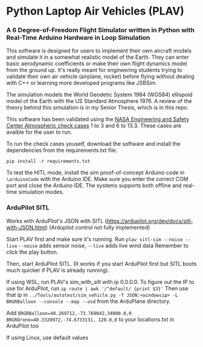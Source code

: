 # Python Laptop Air Vehicles (PLAV)

### A 6 Degree-of-Freedom Flight Simulator written in Python with Real-Time Arduino Hardware in Loop Simulation

This software is designed for users to implement their own aircraft models and simulate it in a somewhat realistic model of the Earth. They can enter basic aerodynamic coefficients or make their own flight dynamics model from the ground up. It's really meant for engineering students trying to validate their own air vehicle (airplane, rocket) before flying without dealing with C++ or learning more developed programs like JSBSim.

The simulation models the World Geodetic System 1984 (WGS84) ellispoid model of the Earth with the US Standard Atmosphere 1976. A review of the theory behind this simulation is in my Senior Thesis, which is in this repo.

This software has been validated using the [NASA Engineering and Safety Center Atmospheric check cases](https://nescacademy.nasa.gov/flightsim/2015) 1 to 3 and 6 to 13.3. These cases are avaible for the user to run. 

To run the check cases youself, download the software and install the dependencies from the requirements.txt file. 

`pip install -r requirements.txt`

To test the HITL mode, install the sim proof-of-concept Arduino code in `\arduinoCode` with the Arduino IDE. Make sure you enter the correct COM port and close the Arduino IDE. The systems supports both offline and real-time simulation modes.

### ArduPilot SITL

Works with ArduPilot's JSON with SITL (https://ardupilot.org/dev/docs/sitl-with-JSON.html)
(Ardupilot control not fully implemented)

Start PLAV first and make sure it's running. Run
`plav sitl-sim --noise --live`
`--noise` adds sensor noise, `--live` adds live wind data
Remember to click the play button.

Then, start ArduPilot SITL. (It works if you start ArduPilot first but SITL boots much quicker if PLAV is already running).

If using WSL, run PLAV's sim_with_sitl with ip 0.0.0.0.
To figure out the IP to use for ArduPilot, run `ip route | awk '/^default/ {print $3}'`
Then use that ip in `../Tools/autotest/sim_vehicle.py -f JSON:<windowsip> -L BRGRBalloon --console --map --osd` from the ArduPlane directory.

Add 
`BRGRBalloon=40.269712,-73.769042,34000.0,0
BRGRDrone=40.3320972,-74.6733131, 120.0,0`
to your locations.txt in ArduPilot too

If using Linux, use default values
